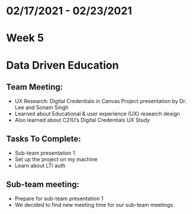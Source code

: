 # 02/17/2021 - 02/23/2021
# Week 5
# Data Driven Education

## Team Meeting:
 - UX Research: Digital Credentials in Canvas Project presentation by Dr. Lee and Sonam Singh
 - Learned about Educational & user experience (UX) research design
 - Also learned about C21U’s Digital Credentials UX Study
 
  
## Tasks To Complete:
  - Sub-team presentation 1
  - Set up the project on my machine
  - Learn about LTI auth

  
## Sub-team meeting:
  - Prepare for sub-team presentation 1
  - We decided to find new meeting time for our sub-team meetings
